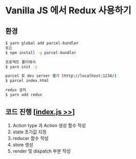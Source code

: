 # Vanilla JS 에서 Redux 사용하기

## 환경

```bash
$ yarn global add parcel-bundler
또는
$ npm install -g parcel-bundler

프로젝트 폴더에서
$ yarn init -y

parcel 로 dev server 열기 (http://localhost:1234/)
$ parcel index.html

redux 설치
$ yarn add redux
```

## 코드 진행 [[index.js >>](./index.js)]

1. Action type 과 Action 생성 함수 작성
2. state 초기값 지정
3. reducer 함수 작성
4. store 생성
5. render 및 dispatch 부분 작성
